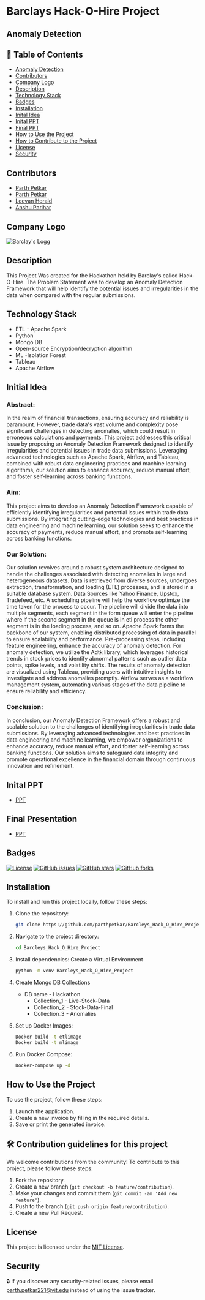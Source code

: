 # Barclays Hack-O-Hire Project
## Anomaly Detection

## 🎨 Table of Contents
- [Anomaly Detection](#anomaly-detection)
- [Contributors](#contributors)
- [Company Logo](#company-logo)
- [Description](#description)
- [Technology Stack](#technology-stack)
- [Badges](#badges)
- [Installation](#installation)
- [Inital Idea](#inital-idea)
- [Inital PPT](#inital-ppt)
- [Final PPT](#final-presentation)
- [How to Use the Project](#how-to-use-the-project)
- [How to Contribute to the Project](#how-to-contribute-to-the-project)
- [License](#license)
- [Security](#security)

## Contributors
- [Parth Petkar](https://github.com/parthpetkar)
- [Parth Petkar](https://github.com/contributor)
- [Leevan Herald](https://github.com/contributor)
- [Anshu Parihar](https://github.com/contributor)

## Company Logo
![Barclay's Logg](../barcleys_hack_o_hire_project/Assets/barclaycard_us_logo.jpg)

## Description
   This Project Was created for the Hackathon held by Barclay's called Hack-O-Hire. The Problem Statement was to develop an Anomaly Detection Framework that will help identify the potential issues and irregularities in the data when compared with the regular submissions. 

## Technology Stack
- ETL - Apache Spark
- Python
- Mongo DB
- Open-source Encryption/decryption algorithm
- ML -Isolation Forest
- Tableau
- Apache Airflow

## Initial Idea
### Abstract:

   In the realm of financial transactions, ensuring accuracy and reliability is paramount. However, trade data's vast volume and complexity pose significant challenges in detecting anomalies, which could result in erroneous calculations and payments. This project addresses this critical issue by proposing an Anomaly Detection Framework designed to identify irregularities and potential issues in trade data submissions. Leveraging advanced technologies such as Apache Spark, Airflow, and Tableau, combined with robust data engineering practices and machine learning algorithms, our solution aims to enhance accuracy, reduce manual effort, and foster self-learning across banking functions.

   

### Aim:

   This project aims to develop an Anomaly Detection Framework capable of efficiently identifying irregularities and potential issues within trade data submissions. By integrating cutting-edge technologies and best practices in data engineering and machine learning, our solution seeks to enhance the accuracy of payments, reduce manual effort, and promote self-learning across banking functions.

### Our Solution:

   Our solution revolves around a robust system architecture designed to handle the challenges associated with detecting anomalies in large and heterogeneous datasets. Data is retrieved from diverse sources, undergoes extraction, transformation, and loading (ETL) processes, and is stored in a suitable database system. Data Sources like Yahoo Finance, Upstox, Tradefeed, etc. A scheduling pipeline will help the workflow optimize the time taken for the process to occur. The pipeline will divide the data into multiple segments, each segment in the form queue will enter the pipeline where if the second segment in the queue is in etl process the other segment is in the loading process, and so on. Apache Spark forms the backbone of our system, enabling distributed processing of data in parallel to ensure scalability and performance. Pre-processing steps, including feature engineering, enhance the accuracy of anomaly detection. For anomaly detection, we utilize the Adtk library, which leverages historical trends in stock prices to identify abnormal patterns such as outlier data points, spike levels, and volatility shifts. The results of anomaly detection are visualized using Tableau, providing users with intuitive insights to investigate and address anomalies promptly. Airflow serves as a workflow management system, automating various stages of the data pipeline to ensure reliability and efficiency.

### Conclusion:

   In conclusion, our Anomaly Detection Framework offers a robust and scalable solution to the challenges of identifying irregularities in trade data submissions. By leveraging advanced technologies and best practices in data engineering and machine learning, we empower organizations to enhance accuracy, reduce manual effort, and foster self-learning across banking functions. Our solution aims to safeguard data integrity and promote operational excellence in the financial domain through continuous innovation and refinement.

## Inital PPT
- [PPT](c69e824automated_anomaly_detection_framework_for_identifying_data_irregularities.pdf)

## Final Presentation
- [PPT](https://he-s3.s3.amazonaws.com/media/sprint/hack-o-hire/team/1920102/9a09405final_barclays_presentation.pdf)


## Badges
[![License](https://img.shields.io/badge/License-MIT-yellow.svg)](https://opensource.org/licenses/MIT)
[![GitHub issues](https://img.shields.io/github/issues/parthpetkar/Barcleys_Hack_O_Hire_Project)](https://github.com/parthpetkar/Barcleys_Hack_O_Hire_Project/issues)
[![GitHub stars](https://img.shields.io/github/stars/parthpetkar/Barcleys_Hack_O_Hire_Project)](https://github.com/parthpetkar/Barcleys_Hack_O_Hire_Project/stargazers)
[![GitHub forks](https://img.shields.io/github/forks/parthpetkar/Barcleys_Hack_O_Hire_Project)](https://github.com/parthpetkar/Barcleys_Hack_O_Hire_Project/network)

## Installation
To install and run this project locally, follow these steps:

1. Clone the repository:
   ```bash
   git clone https://github.com/parthpetkar/Barcleys_Hack_O_Hire_Project.git

2. Navigate to the project directory:
   ```bash
   cd Barcleys_Hack_O_Hire_Project

3. Install dependencies:
    Create a Virtual Environment 
    ```bash 
    python -m venv Barcleys_Hack_O_Hire_Project 

4. Create Mongo DB Collections
   - DB name - Hackathon
     - Collection_1 - Live-Stock-Data
     - Collection_2 - Stock-Data-Final
     - Collection_3 - Anomalies

5. Set up Docker Images:
    ```bash
    Docker build -t etlimage
    Docker build -t mlimage

6. Run Docker Compose:
    ```bash
    Docker-compose up -d 

## How to Use the Project
To use the project, follow these steps:

   1. Launch the application.
   2. Create a new invoice by filling in the required details.
   3. Save or print the generated invoice.

## 🛠️ Contribution guidelines for this project
We welcome contributions from the community! To contribute to this project, please follow these steps:

   1. Fork the repository.
   2. Create a new branch (`git checkout -b feature/contribution`).
   3. Make your changes and commit them (`git commit -am 'Add new feature'`).
   4. Push to the branch (`git push origin feature/contribution`).
   5. Create a new Pull Request.

## License
This project is licensed under the [MIT License](LICENSE).

## Security
🔒 If you discover any security-related issues, please email [parth.petkar221@vit.edu](parth.petkar221@vit.edu) instead of using the issue tracker.
